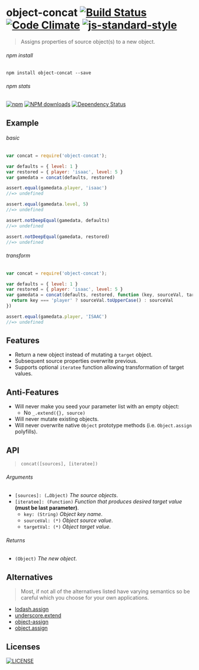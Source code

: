 # object-concat [![Build Status](http://img.shields.io/travis/wilmoore/object-concat.js.svg)](https://travis-ci.org/wilmoore/object-concat.js) [![Code Climate](https://codeclimate.com/github/wilmoore/object-concat.js/badges/gpa.svg)](https://codeclimate.com/github/wilmoore/object-concat.js) [![js-standard-style](https://img.shields.io/badge/code%20style-standard-brightgreen.svg?style=flat)](https://github.com/feross/standard)

> Assigns properties of source object(s) to a new object.

###### npm install

    npm install object-concat --save

###### npm stats

[![npm](https://img.shields.io/npm/v/object-concat.svg)](https://www.npmjs.org/package/object-concat) [![NPM downloads](http://img.shields.io/npm/dm/object-concat.svg)](https://www.npmjs.org/package/object-concat) [![Dependency Status](https://gemnasium.com/wilmoore/object-concat.js.svg)](https://gemnasium.com/wilmoore/object-concat.js) 

## Example

###### basic

```js
var concat = require('object-concat');

var defaults = { level: 1 }
var restored = { player: 'isaac', level: 5 }
var gamedata = concat(defaults, restored)

assert.equal(gamedata.player, 'isaac')
//=> undefined

assert.equal(gamedata.level, 5)
//=> undefined

assert.notDeepEqual(gamedata, defaults)
//=> undefined

assert.notDeepEqual(gamedata, restored)
//=> undefined
```

###### transform

```js
var concat = require('object-concat');

var defaults = { level: 1 }
var restored = { player: 'isaac', level: 5 }
var gamedata = concat(defaults, restored, function (key, sourceVal, targetVal) {
  return key === 'player' ? sourceVal.toUpperCase() : sourceVal
})

assert.equal(gamedata.player, 'ISAAC')
//=> undefined
```

## Features

* Return a new object instead of mutating a `target` object.
* Subsequent source properties overwrite previous.
* Supports optional `iteratee` function allowing transformation of target values.

## Anti-Features

* Will never make you seed your parameter list with an empty object:
  * No `_.extend({}, source)`
* Will never mutate existing objects.
* Will never overwrite native `Object` prototype methods (i.e. `Object.assign` polyfills).

## API

> `concat([sources], [iteratee])`

###### Arguments

 * `[sources]: (…Object)` _The source objects_.
 * `[iteratee]: (Function)` _Function that produces desired target value_ **(must be last parameter)**.
     * `key: (String)` _Object key name_.
     * `sourceVal: (*)` _Object source value_.
     * `targetVal: (*)` _Object target value_.

###### Returns

 * `(Object)` _The new object_.

## Alternatives

> Most, if not all of the alternatives listed have varying semantics so be careful which you choose for your own applications.

* [lodash.assign](https://lodash.com/docs#assign)
* [underscore.extend](http://underscorejs.org/#extend)
* [object-assign](https://www.npmjs.com/package/object-assign)
* [object.assign](https://www.npmjs.com/package/object.assign)

## Licenses

[![LICENSE](http://img.shields.io/npm/l/object-concat.svg)](license)

